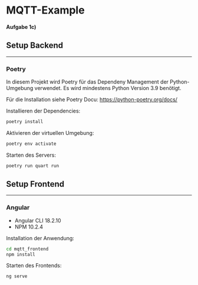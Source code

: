 # MQTT-Example
#### Aufgabe 1c)


## Setup Backend

----
### Poetry

In diesem Projekt wird Poetry für das Dependeny Management der Python-Umgebung verwendet.
Es wird mindestens Python Version 3.9 benötigt.

Für die Installation siehe Poetry Docu: https://python-poetry.org/docs/

Installieren der Dependencies:
```bash
poetry install
```

Aktivieren der virtuellen Umgebung:
```bash
poetry env activate
```

Starten des Servers:
```bash
poetry run quart run
```

## Setup Frontend

---
### Angular

- Angular CLI 18.2.10
- NPM 10.2.4

Installation der Anwendung:
```bash
cd mqtt_frontend
npm install
```

Starten des Frontends:
```bash
ng serve
```